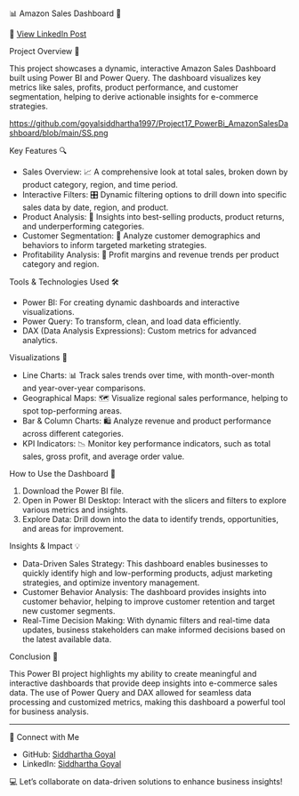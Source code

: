 📊 Amazon Sales Dashboard 🚀

🔗 [View LinkedIn Post](https://www.linkedin.com/posts/goyalsiddhartha1997_dataanalyst-powerbi-powerbidashboard-activity-7233759175527260160-cylS?utm_source=share&utm_medium=member_desktop)

 Project Overview 📝

This project showcases a dynamic, interactive Amazon Sales Dashboard built using Power BI and Power Query. 
The dashboard visualizes key metrics like sales, profits, product performance, and customer segmentation, helping to derive actionable insights for e-commerce strategies.

https://github.com/goyalsiddhartha1997/Project17_PowerBi_AmazonSalesDashboard/blob/main/SS.png

 Key Features 🔍

- Sales Overview: 📈 A comprehensive look at total sales, broken down by product category, region, and time period.
- Interactive Filters: 🎛️ Dynamic filtering options to drill down into specific sales data by date, region, and product.
- Product Analysis: 🛒 Insights into best-selling products, product returns, and underperforming categories.
- Customer Segmentation: 👥 Analyze customer demographics and behaviors to inform targeted marketing strategies.
- Profitability Analysis: 💸 Profit margins and revenue trends per product category and region.

 Tools & Technologies Used 🛠️

- Power BI: For creating dynamic dashboards and interactive visualizations.
- Power Query: To transform, clean, and load data efficiently.
- DAX (Data Analysis Expressions): Custom metrics for advanced analytics.
  
 Visualizations 🎨

- Line Charts: 📊 Track sales trends over time, with month-over-month and year-over-year comparisons.
- Geographical Maps: 🗺️ Visualize regional sales performance, helping to spot top-performing areas.
- Bar & Column Charts: 🛍️ Analyze revenue and product performance across different categories.
- KPI Indicators: 📉 Monitor key performance indicators, such as total sales, gross profit, and average order value.

 How to Use the Dashboard 🚀

1. Download the Power BI file.
2. Open in Power BI Desktop: Interact with the slicers and filters to explore various metrics and insights.
3. Explore Data: Drill down into the data to identify trends, opportunities, and areas for improvement.

 Insights & Impact 💡

- Data-Driven Sales Strategy: This dashboard enables businesses to quickly identify high and low-performing products, adjust marketing strategies, and optimize inventory management.
- Customer Behavior Analysis: The dashboard provides insights into customer behavior, helping to improve customer retention and target new customer segments.
- Real-Time Decision Making: With dynamic filters and real-time data updates, business stakeholders can make informed decisions based on the latest available data.

 Conclusion 🎯

This Power BI project highlights my ability to create meaningful and interactive dashboards that provide deep insights into e-commerce sales data. 
The use of Power Query and DAX allowed for seamless data processing and customized metrics, making this dashboard a powerful tool for business analysis.

---

💬 Connect with Me  
- GitHub: [Siddhartha Goyal](https://github.com/goyalsiddhartha1997)  
- LinkedIn: [Siddhartha Goyal](https://www.linkedin.com/in/goyalsiddhartha1997/)

💻 Let’s collaborate on data-driven solutions to enhance business insights!
